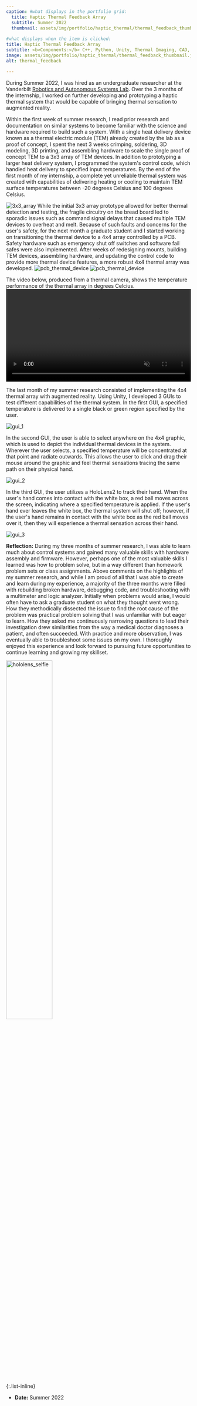 ```yaml
---
caption: #what displays in the portfolio grid:
  title: Haptic Thermal Feedback Array
  subtitle: Summer 2022
  thumbnail: assets/img/portfolio/haptic_thermal/thermal_feedback_thumbnail.jpg
  
#what displays when the item is clicked:
title: Haptic Thermal Feedback Array
subtitle: <b>Components:</b> C++, Python, Unity, Thermal Imaging, CAD, 3D-Printing, Soldering
image: assets/img/portfolio/haptic_thermal/thermal_feedback_thumbnail.jpg #main image, can be a link or a file in assets/img/portfolio
alt: thermal_feedback

---
```

During Summer 2022, I was hired as an undergraduate researcher at the Vanderbilt [Robotics and Autonomous Systems Lab](https://lab.vanderbilt.edu/rasl/). Over the 3 months of the internship, I worked on further developing and prototyping a haptic thermal system that would be capable of bringing thermal sensation to augmented reality. 

Within the first week of summer research, I read prior research and documentation on similar systems to become familiar with the science and hardware required to build such a system. With a single heat delivery device known as a thermal electric module (TEM) already created by the lab as a proof of concept, I spent the next 3 weeks crimping, soldering, 3D modeling, 3D printing, and assembling hardware to scale the single proof of concept TEM to a 3x3 array of TEM devices. In addition to prototyping a larger heat delivery system, I programmed the system's control code, which handled heat delivery to specified input temperatures. By the end of the first month of my internship, a complete yet unreliable thermal system was created with capabilities of delivering heating or cooling to maintain TEM surface temperatures between -20 degrees Celsius and 100 degrees Celsius. 

<img src="assets/img/portfolio/haptic_thermal/3x3_array.jpg" alt="3x3_array"/>
While the initial 3x3 array prototype allowed for better thermal detection and testing, the fragile circuitry on the bread board led to sporadic issues such as command signal delays that caused multiple TEM devices to overheat and melt. Because of such faults and concerns for the user's safety, for the next month a graduate student and I started working on transitioning the thermal device to a 4x4 array controlled by a PCB. Safety hardware such as emergency shut off switches and software fail safes were also implemented. After weeks of redesigning mounts, building TEM devices, assembling hardware, and updating the control code to provide more thermal device features, a more robust 4x4 thermal array was developed.

<img src="assets/img/portfolio/haptic_thermal/pcb_device_version.jpg" alt="pcb_thermal_device"/>
<img src="assets/img/portfolio/haptic_thermal/pcb_device_closeup.jpg" alt="pcb_thermal_device"/>

The video below, produced from a thermal camera, shows the temperature performance of the thermal array in degrees Celcius.
<video width="100%" autoplay controls muted> <source src="assets/img/portfolio/haptic_thermal/thermal_cam_video.mp4" type="video/mp4"> </video>
  
The last month of my summer research consisted of implementing the 4x4 thermal array with augmented reality. Using Unity, I developed 3 GUIs to test different capabilities of the thermal system. In the first GUI, a specified temperature is delivered to a single black or green region specified by the user.

<img src="assets/img/portfolio/haptic_thermal/region_gui.jpg" alt="gui_1"/>

In the second GUI, the user is able to select anywhere on the 4x4 graphic, which is used to depict the individual thermal devices in the system. Wherever the user selects, a specified temperature will be concentrated at that point and radiate outwards. This allows the user to click and drag their mouse around the graphic and feel thermal sensations tracing the same path on their physical hand.

<img src="assets/img/portfolio/haptic_thermal/proximity_gui.jpg" alt="gui_2"/>

In the third GUI, the user utilizes a HoloLens2 to track their hand. When the user's hand comes into contact with the white box, a red ball moves across the screen, indicating where a specified temperature is applied. If the user's hand ever leaves the white box, the thermal system will shut off; however, if the user's hand remains in contact with the white box as the red ball moves over it, then they will experience a thermal sensation across their hand.

<img src="assets/img/portfolio/haptic_thermal/rolling_ball_gui.jpg" alt="gui_3"/>

**Reflection:** During my three months of summer research, I was able to learn much about control systems and gained many valuable skills with hardware assembly and firmware. However, perhaps one of the most valuable skills I learned was how to problem solve, but in a way different than homework problem sets or class assignments. Above comments on the highlights of my summer research, and while I am proud of all that I was able to create and learn during my experience, a majority of the three months were filled with rebuilding broken hardware, debugging code, and troubleshooting with a multimeter and logic analyzer. Initially when problems would arise, I would often have to ask a graduate student on what they thought went wrong. How they methodically dissected the issue to find the root cause of the problem was practical problem solving that I was unfamiliar with but eager to learn. How they asked me continuously narrowing questions to lead their investigation drew similarities from the way a medical doctor diagnoses a patient, and often succeeded. With practice and more observation, I was eventually able to troubleshoot some issues on my own. I thoroughly enjoyed this experience and look forward to pursuing future opportunities to continue learning and growing my skillset.

<img src="assets/img/portfolio/haptic_thermal/hololens.jpg" alt="hololens_selfie" width="50%"/>

{:.list-inline} 
- **Date:** Summer 2022